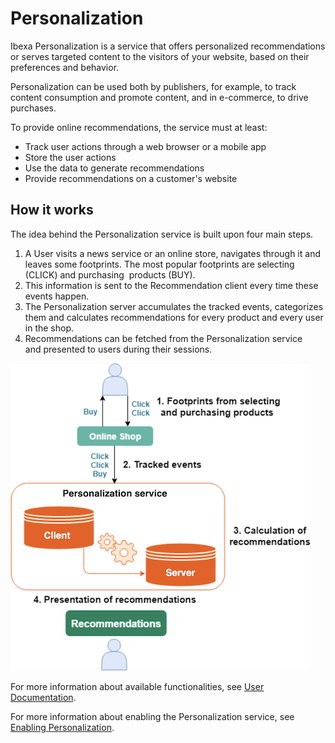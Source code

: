 # Personalization

Ibexa Personalization is a service that offers personalized recommendations 
or serves targeted content to the visitors of your website, based on their 
preferences and behavior.

Personalization can be used both by publishers, for example, to track content consumption 
and promote content, and in e-commerce, to drive purchases.

To provide online recommendations, the service must at least:

- Track user actions through a web browser or a mobile app
- Store the user actions
- Use the data to generate recommendations
- Provide recommendations on a customer's website

## How it works

The idea behind the Personalization service is built upon four main steps.

1. A User visits a news service or an online store, navigates through it and leaves some footprints. The most popular footprints are selecting (CLICK) and purchasing  products (BUY).
2. This information is sent to the Recommendation client every time these events happen.
3. The Personalization server accumulates the tracked events, categorizes them and calculates recommendations for every product and every user in the shop.
4. Recommendations can be fetched from the Personalization service and presented to users during their sessions.

![Overview of how recommendation works](img/recommendation_overview.png)

For more information about available functionalities, see [User Documentation](https://doc.ibexa.co/projects/userguide/en/latest/personalization/personalization).

For more information about enabling the Personalization service, see [Enabling Personalization](enabling_personalization.md).
